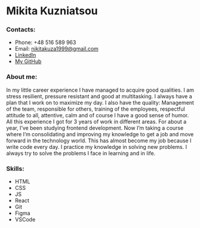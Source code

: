 # Mikita Kuzniatsou

### Contacts: 
* Phone: +48 516 589 963
* Email: nikitakuza1999@gmail.com
* [LinkedIn](https://www.linkedin.com/in/mikita-kuznetsov-37642a235/)
* [My GitHub](https://github.com/aggamix)

### About me:
In my little career experience I have managed to acquire good qualities. I am stress resilient, pressure resistant and good at multitasking. I always have a plan that I work on to maximize my day. I also have the quality:  Management of the team, responsible for others, training of the employees, respectful attitude to all, attentive, calm and of course I have a good sense of humor. All this experience I got for 3 years of work in different areas. For about a year, I’ve been studying frontend development. Now I’m taking a course where I’m consolidating and improving my knowledge to get a job and move forward in the technology world. This has almost become my job because I write code every day. I practice my knowledge in solving new problems. I always try to solve the problems I face in learning and in life.

### Skills: 
* HTML
* CSS
* JS
* React
* Git
* Figma
* VSCode
